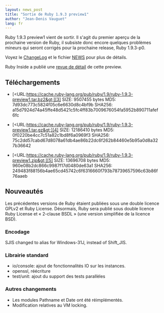 ```yaml
---
layout: news_post
title: "Sortie de Ruby 1.9.3 preview1"
author: "Jean-Denis Vauguet"
lang: fr
---
```


Ruby 1.9.3 preview1 vient de sortir. Il s\'agit du premier aperçu de la
prochaine version de Ruby, il subsiste donc encore quelques problèmes
mineurs qui seront corrigés pour la prochaine release, Ruby 1.9.3-p0.

Voyez le [ChangeLog][1] et le fichier
[NEWS](URL:https://svn.ruby-lang.org/repos/ruby/tags/v1_9_3_preview1/NEWS)
pour plus de détails.

Ruby Inside a publié une [revue de détail][2] de cette preview.

## Téléchargements

* [&lt;URL:https://cache.ruby-lang.org/pub/ruby/1.9/ruby-1.9.3-preview1.tar.bz2&gt;][3]
  SIZE: 9507455 bytes
  MD5: 7d93dc773c5824f05c6e6630d8c4bf9b
  SHA256: a15d7924d74a45ffe48d5421c5fc4ff83b7009676054fa5952b890711afef6fc

* [&lt;URL:https://cache.ruby-lang.org/pub/ruby/1.9/ruby-1.9.3-preview1.tar.gz&gt;][4]
  SIZE: 12186410 bytes
  MD5: 0f0220be4cc7c51a82c1bd8f6a0969f3
  SHA256: 75c2dd57cabd67d8078a61db4ae86b22dc6f262b84460e5b95a0d8a327b36642

* [&lt;URL:https://cache.ruby-lang.org/pub/ruby/1.9/ruby-1.9.3-preview1.zip&gt;][5]
  SIZE: 13696708 bytes
  MD5: 960e08b2dc866c9987f17d0480de63a1
  SHA256: 249483f88156b4ae65cd45742c6f6316660f793b78739657596c63b86f76aaeb

## Nouveautés

Les précédentes versions de Ruby étaient publiées sous une double
licence GPLv2 et Ruby License. Désormais, Ruby sera publié sous double
licence Ruby License et « 2-clause BSDL » (une version simplifiée de la
licence BSD).

### Encodage

SJIS changed to alias for Windows-31J, instead of Shift\_JIS.

### Librairie standard

* io/console: ajout de fonctionnalités IO sur les instances.
* openssl, réécriture
* test/unit: ajout du support des tests parallèles

### Autres changements

* Les modules Pathname et Date ont été réimplémentés.
* Modification relatives au VM locking.



[1]: https://svn.ruby-lang.org/repos/ruby/tags/v1_9_3_preview1/ChangeLog
[2]: http://www.rubyinside.com/ruby-1-9-3-preview-1-released-5229.html
[3]: https://cache.ruby-lang.org/pub/ruby/1.9/ruby-1.9.3-preview1.tar.bz2
[4]: https://cache.ruby-lang.org/pub/ruby/1.9/ruby-1.9.3-preview1.tar.gz
[5]: https://cache.ruby-lang.org/pub/ruby/1.9/ruby-1.9.3-preview1.zip
